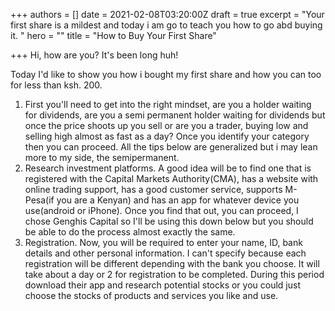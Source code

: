 +++
authors = []
date = 2021-02-08T03:20:00Z
draft = true
excerpt = "Your first share is a mildest and today i am go to teach you how to go abd buying it. "
hero = ""
title = "How to Buy Your First Share"

+++
Hi, how are you? It's been long huh! 

Today I'd like to show you how i bought my first share and how you can too for less than ksh. 200. 

1. First you'll need to get into the right mindset, are you a holder waiting for dividends, are you a semi permanent holder waiting for dividends but once the price shoots up you sell or are you a trader, buying low and selling high almost as fast as a day? Once you identify your category then you can proceed. All the tips below are generalized but i may lean more to my side, the semipermanent. 
2. Research investment platforms. A good idea will be to find one that is registered with the Capital Markets Authority(CMA), has a website with online trading support, has a good customer service, supports M-Pesa(if you are a Kenyan) and has an app for whatever device you use(android or iPhone). Once you find that out, you can proceed, I chose Genghis Capital so I'll be using this down below but you should be able to do the process almost exactly the same. 
3. Registration. Now, you will be required to enter your name, ID, bank details and other personal information. I can't specify because each registration will be different depending with the bank you choose. It will take about a day or 2 for registration to be completed. During this period download their app and research potential stocks or you could just choose the stocks of products and services you like and use. 